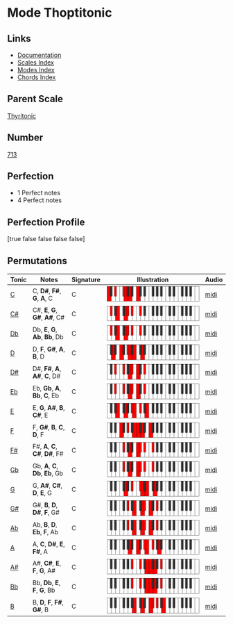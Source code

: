 # Mode Thoptitonic

## Links

- [Documentation](index.md)
- [Scales Index](Scales.md)
- [Modes Index](Modes.md)
- [Chords Index](Chords.md)

## Parent Scale

[Thyritonic](ScaleThyritonic.md)

## Number

[713](https://ianring.com/musictheory/scales/713)

## Perfection

- 1 Perfect notes
- 4 Perfect notes

## Perfection Profile

[true false false false false]

## Permutations

| Tonic | Notes | Signature | Illustration | Audio |
|-------|-------|-----------|--------------|-------|
| [C](ModeCNaturalThoptitonic.md) | C, **D#**, **F#**, **G**, **A**, C | C | ![CNaturalThoptitonic](ModeCNaturalThoptitonic.png) | [midi](https://github.com/edipermadi/music/blob/main/docs/ModeCNaturalThoptitonic.mid?raw=true) |
| [C#](ModeCSharpThoptitonic.md) | C#, **E**, **G**, **G#**, **A#**, C# | C | ![CSharpThoptitonic](ModeCSharpThoptitonic.png) | [midi](https://github.com/edipermadi/music/blob/main/docs/ModeCSharpThoptitonic.mid?raw=true) |
| [Db](ModeDFlatThoptitonic.md) | Db, **E**, **G**, **Ab**, **Bb**, Db | C | ![DFlatThoptitonic](ModeDFlatThoptitonic.png) | [midi](https://github.com/edipermadi/music/blob/main/docs/ModeDFlatThoptitonic.mid?raw=true) |
| [D](ModeDNaturalThoptitonic.md) | D, **F**, **G#**, **A**, **B**, D | C | ![DNaturalThoptitonic](ModeDNaturalThoptitonic.png) | [midi](https://github.com/edipermadi/music/blob/main/docs/ModeDNaturalThoptitonic.mid?raw=true) |
| [D#](ModeDSharpThoptitonic.md) | D#, **F#**, **A**, **A#**, **C**, D# | C | ![DSharpThoptitonic](ModeDSharpThoptitonic.png) | [midi](https://github.com/edipermadi/music/blob/main/docs/ModeDSharpThoptitonic.mid?raw=true) |
| [Eb](ModeEFlatThoptitonic.md) | Eb, **Gb**, **A**, **Bb**, **C**, Eb | C | ![EFlatThoptitonic](ModeEFlatThoptitonic.png) | [midi](https://github.com/edipermadi/music/blob/main/docs/ModeEFlatThoptitonic.mid?raw=true) |
| [E](ModeENaturalThoptitonic.md) | E, **G**, **A#**, **B**, **C#**, E | C | ![ENaturalThoptitonic](ModeENaturalThoptitonic.png) | [midi](https://github.com/edipermadi/music/blob/main/docs/ModeENaturalThoptitonic.mid?raw=true) |
| [F](ModeFNaturalThoptitonic.md) | F, **G#**, **B**, **C**, **D**, F | C | ![FNaturalThoptitonic](ModeFNaturalThoptitonic.png) | [midi](https://github.com/edipermadi/music/blob/main/docs/ModeFNaturalThoptitonic.mid?raw=true) |
| [F#](ModeFSharpThoptitonic.md) | F#, **A**, **C**, **C#**, **D#**, F# | C | ![FSharpThoptitonic](ModeFSharpThoptitonic.png) | [midi](https://github.com/edipermadi/music/blob/main/docs/ModeFSharpThoptitonic.mid?raw=true) |
| [Gb](ModeGFlatThoptitonic.md) | Gb, **A**, **C**, **Db**, **Eb**, Gb | C | ![GFlatThoptitonic](ModeGFlatThoptitonic.png) | [midi](https://github.com/edipermadi/music/blob/main/docs/ModeGFlatThoptitonic.mid?raw=true) |
| [G](ModeGNaturalThoptitonic.md) | G, **A#**, **C#**, **D**, **E**, G | C | ![GNaturalThoptitonic](ModeGNaturalThoptitonic.png) | [midi](https://github.com/edipermadi/music/blob/main/docs/ModeGNaturalThoptitonic.mid?raw=true) |
| [G#](ModeGSharpThoptitonic.md) | G#, **B**, **D**, **D#**, **F**, G# | C | ![GSharpThoptitonic](ModeGSharpThoptitonic.png) | [midi](https://github.com/edipermadi/music/blob/main/docs/ModeGSharpThoptitonic.mid?raw=true) |
| [Ab](ModeAFlatThoptitonic.md) | Ab, **B**, **D**, **Eb**, **F**, Ab | C | ![AFlatThoptitonic](ModeAFlatThoptitonic.png) | [midi](https://github.com/edipermadi/music/blob/main/docs/ModeAFlatThoptitonic.mid?raw=true) |
| [A](ModeANaturalThoptitonic.md) | A, **C**, **D#**, **E**, **F#**, A | C | ![ANaturalThoptitonic](ModeANaturalThoptitonic.png) | [midi](https://github.com/edipermadi/music/blob/main/docs/ModeANaturalThoptitonic.mid?raw=true) |
| [A#](ModeASharpThoptitonic.md) | A#, **C#**, **E**, **F**, **G**, A# | C | ![ASharpThoptitonic](ModeASharpThoptitonic.png) | [midi](https://github.com/edipermadi/music/blob/main/docs/ModeASharpThoptitonic.mid?raw=true) |
| [Bb](ModeBFlatThoptitonic.md) | Bb, **Db**, **E**, **F**, **G**, Bb | C | ![BFlatThoptitonic](ModeBFlatThoptitonic.png) | [midi](https://github.com/edipermadi/music/blob/main/docs/ModeBFlatThoptitonic.mid?raw=true) |
| [B](ModeBNaturalThoptitonic.md) | B, **D**, **F**, **F#**, **G#**, B | C | ![BNaturalThoptitonic](ModeBNaturalThoptitonic.png) | [midi](https://github.com/edipermadi/music/blob/main/docs/ModeBNaturalThoptitonic.mid?raw=true) |
